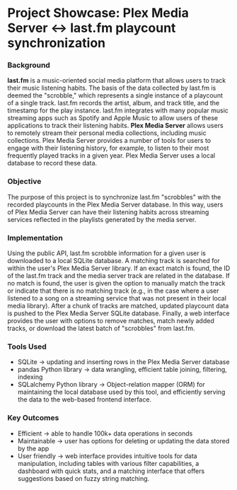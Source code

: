 # Project Showcase: Plex Media Server <-> last.fm playcount synchronization
### Background
**last.fm** is a music-oriented social media platform that allows users to track their music listening habits. The basis of the data collected by last.fm is deemed the "scrobble," which represents a single instance of a playcount of a single track. last.fm records the artist, album, and track title, and the timestamp for the play instance. last.fm integrates with many popular music streaming apps such as Spotify and Apple Music to allow users of these applications to track their listening habits.
**Plex Media Server** allows users to remotely stream their personal media collections, including music collections. Plex Media Server provides a number of tools for users to engage with their listening history, for example, to listen to their most frequently played tracks in a given year. Plex Media Server uses a local database to record these data.
### Objective
The purpose of this project is to synchronize last.fm "scrobbles" with the recorded playcounts in the Plex Media Server database. In this way, users of Plex Media Server can have their listening habits across streaming services reflected in the playlists generated by the media server.
### Implementation
Using the public API, last.fm scrobble information for a given user is downloaded to a local SQLite database. A matching track is searched for within the user's Plex Media Server library. If an exact match is found, the ID of the last.fm track and the media server track are related in the database. If no match is found, the user is given the option to manually match the track or indicate that there is no matching track (e.g., in the case where a user listened to a song on a streaming service that was not present in their local media library).
After a chunk of tracks are matched, updated playcount data is pushed to the Plex Media Server SQLite database.
Finally, a web interface provides the user with options to remove matches, match newly added tracks, or download the latest batch of "scrobbles" from last.fm.
### Tools Used
- SQLite -> updating and inserting rows in the Plex Media Server database
- pandas Python library -> data wrangling, efficient table joining, filtering, indexing
- SQLalchemy Python library ->  Object-relation mapper (ORM) for maintaining the local database used by this tool, and efficiently serving the data to the web-based frontend interface.
### Key Outcomes
- Efficient -> able to handle 100k+ data operations in seconds
- Maintainable -> user has options for deleting or updating the data stored by the app
- User friendly -> web interface provides intuitive tools for data manipulation, including tables with various filter capabilities, a dashboard with quick stats, and a matching interface that offers suggestions based on fuzzy string matching.